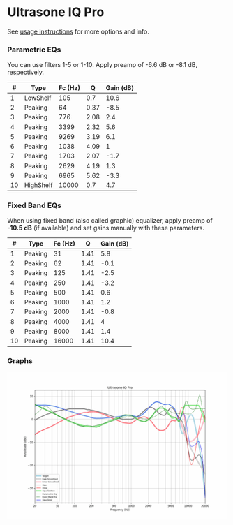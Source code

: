 # Ultrasone IQ Pro
See [usage instructions](https://github.com/jaakkopasanen/AutoEq#usage) for more options and info.

### Parametric EQs
You can use filters 1-5 or 1-10. Apply preamp of -6.6 dB or -8.1 dB, respectively.

|   # | Type      |   Fc (Hz) |    Q |   Gain (dB) |
|-----|-----------|-----------|------|-------------|
|   1 | LowShelf  |       105 | 0.7  |        10.6 |
|   2 | Peaking   |        64 | 0.37 |        -8.5 |
|   3 | Peaking   |       776 | 2.08 |         2.4 |
|   4 | Peaking   |      3399 | 2.32 |         5.6 |
|   5 | Peaking   |      9269 | 3.19 |         6.1 |
|   6 | Peaking   |      1038 | 4.09 |         1   |
|   7 | Peaking   |      1703 | 2.07 |        -1.7 |
|   8 | Peaking   |      2629 | 4.19 |         1.3 |
|   9 | Peaking   |      6965 | 5.62 |        -3.3 |
|  10 | HighShelf |     10000 | 0.7  |         4.7 |

### Fixed Band EQs
When using fixed band (also called graphic) equalizer, apply preamp of **-10.5 dB** (if available) and set gains manually with these parameters.

|   # | Type    |   Fc (Hz) |    Q |   Gain (dB) |
|-----|---------|-----------|------|-------------|
|   1 | Peaking |        31 | 1.41 |         5.8 |
|   2 | Peaking |        62 | 1.41 |        -0.1 |
|   3 | Peaking |       125 | 1.41 |        -2.5 |
|   4 | Peaking |       250 | 1.41 |        -3.2 |
|   5 | Peaking |       500 | 1.41 |         0.6 |
|   6 | Peaking |      1000 | 1.41 |         1.2 |
|   7 | Peaking |      2000 | 1.41 |        -0.8 |
|   8 | Peaking |      4000 | 1.41 |         4   |
|   9 | Peaking |      8000 | 1.41 |         1.4 |
|  10 | Peaking |     16000 | 1.41 |        10.4 |

### Graphs
![](./Ultrasone%20IQ%20Pro.png)
